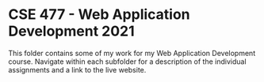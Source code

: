# CSE 477 - Web Application Development 2021
This folder contains some of my work for my Web Application Development course. Navigate within each subfolder for a description of the individual assignments and a link to the live website.